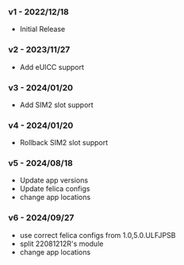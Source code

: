 ### v1 - 2022/12/18
* Initial Release

### v2 - 2023/11/27
* Add eUICC support

### v3 - 2024/01/20
* Add SIM2 slot support

### v4 - 2024/01/20
* Rollback SIM2 slot support

### v5 - 2024/08/18
* Update app versions
* Update felica configs
* change app locations

### v6 - 2024/09/27
* use correct felica configs from 1.0,5.0.ULFJPSB
* split 22081212R's module
* change app locations

